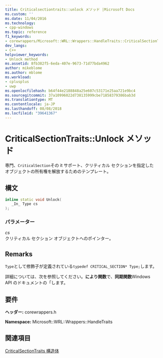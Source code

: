 ```yaml
---
title: Criticalsectiontraits::unlock メソッド |Microsoft Docs
ms.custom: ''
ms.date: 11/04/2016
ms.technology:
- cpp-windows
ms.topic: reference
f1_keywords:
- corewrappers/Microsoft::WRL::Wrappers::HandleTraits::CriticalSectionTraits::Unlock
dev_langs:
- C++
helpviewer_keywords:
- Unlock method
ms.assetid: 8fb382f5-6eda-407e-9673-71d77bda4962
author: mikeblome
ms.author: mblome
ms.workload:
- cplusplus
- uwp
ms.openlocfilehash: b64f44e2188848a25e607c53171e25aa721e9bc4
ms.sourcegitcommit: 37a10996022d738135999cbe71858379386bab3d
ms.translationtype: MT
ms.contentlocale: ja-JP
ms.lasthandoff: 08/08/2018
ms.locfileid: "39641367"
---
```

# <a name="criticalsectiontraitsunlock-method"></a>CriticalSectionTraits::Unlock メソッド
専門、`CriticalSection`その it サポート、クリティカル セクションを指定したオブジェクトの所有権を解放するためのテンプレート。  
  
## <a name="syntax"></a>構文  
  
```cpp  
inline static void Unlock(  
   _In_ Type cs  
);  
```  
  
### <a name="parameters"></a>パラメーター  
 *cs*  
 クリティカル セクション オブジェクトへのポインター。  
  
## <a name="remarks"></a>Remarks  
 `Type`として修飾子が定義されている`typedef CRITICAL_SECTION* Type;`します。  
  
 詳細については、次を参照してください。**により関数**で、**同期関数**Windows API のドキュメントの「します。  
  
## <a name="requirements"></a>要件  
 **ヘッダー:** corewrappers.h  
  
 **Namespace:** Microsoft::WRL::Wrappers::HandleTraits  
  
## <a name="see-also"></a>関連項目  
 [CriticalSectionTraits 構造体](../windows/criticalsectiontraits-structure.md)